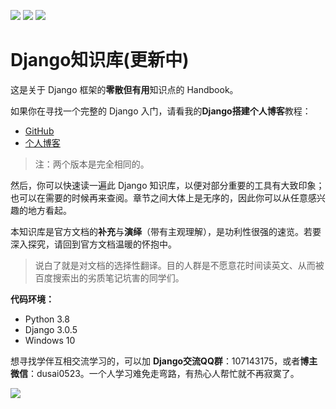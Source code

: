 [![](https://img.shields.io/badge/python-3.8-orange.svg)](https://www.python.org)
[![](https://img.shields.io/badge/django-3.0.5-green.svg)](https://docs.djangoproject.com)
[![](https://img.shields.io/badge/license-MIT-000000.svg)](https://opensource.org/licenses/MIT)

# Django知识库(更新中)

这是关于 Django 框架的**零散但有用**知识点的 Handbook。

如果你在寻找一个完整的 Django 入门，请看我的**Django搭建个人博客**教程：

- [GitHub](https://github.com/stacklens/django_blog_tutorial/tree/master/md)
- [个人博客](https://www.dusaiphoto.com/article/detail/2/)

> 注：两个版本是完全相同的。

然后，你可以快速读一遍此 Django 知识库，以便对部分重要的工具有大致印象；也可以在需要的时候再来查阅。章节之间大体上是无序的，因此你可以从任意感兴趣的地方看起。

本知识库是官方文档的**补充**与**演绎**（带有主观理解），是功利性很强的速览。若要深入探究，请回到官方文档温暖的怀抱中。

> 说白了就是对文档的选择性翻译。目的人群是不愿意花时间读英文、从而被百度搜索出的劣质笔记坑害的同学们。

**代码环境：**

- Python 3.8
- Django 3.0.5
- Windows 10

想寻找学伴互相交流学习的，可以加 **Django交流QQ群**：107143175，或者**博主微信**：dusai0523。一个人学习难免走弯路，有热心人帮忙就不再寂寞了。

![](https://www.dusaiphoto.com/media/image/image_source/20190930/QR.jpg)